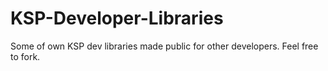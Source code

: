 # KSP-Developer-Libraries
Some of own KSP dev libraries made public for other developers. Feel free to fork.
